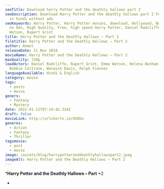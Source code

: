 ```yaml
---
seoTitle: Download harry Potter and the deathly hallows part 2
seoDescription: Download Harry Potter and the deathly hallows part 2 Full movie
  in hindi without ads
seoKeywords: Harry Potter, Harry Potter movies, download, Hollywood, Bollywood,
  no Ads, High Quality, Free, high speed Harry Potter, Daniel Radcliffe, Emma
  Watson, Rupert Grint
title: Harry Potter and the Deathly Hallows – Part 2
filetitle: Harry Potter and the Deathly Hallows – Part 2
author: Anmol
releaseDate: 11 Nov 2010
movieName: Harry Potter and the Deathly Hallows – Part 2
maxQuality: 720p
leadActors: Daniel Radcliffe, Rupert Grint, Emma Watson, Helena Bonham Carter,
  Robbie Coltrane, Warwick Davis, Ralph Fiennes
languageAvailable: Hindi & English
category: movie
tags:
  - posts
  - movie
geners:
  - Fantasy
  - Mystery
date: 2022-01-11T07:14:42.334Z
draft: false
movieLink: http://urlshortx.in/USDUu
generes:
  - Action
  - Fantasy
  - Thriller
tagsmovie:
  - post
  - movie
image: /assets/blog/harrypotteranddeathlyhallowspart2.jpeg
imageAlt: Harry Potter and the Deathly Hallows – Part 2
---
```

***Harry Potter and the Deathly Hallows – Part** *2



*